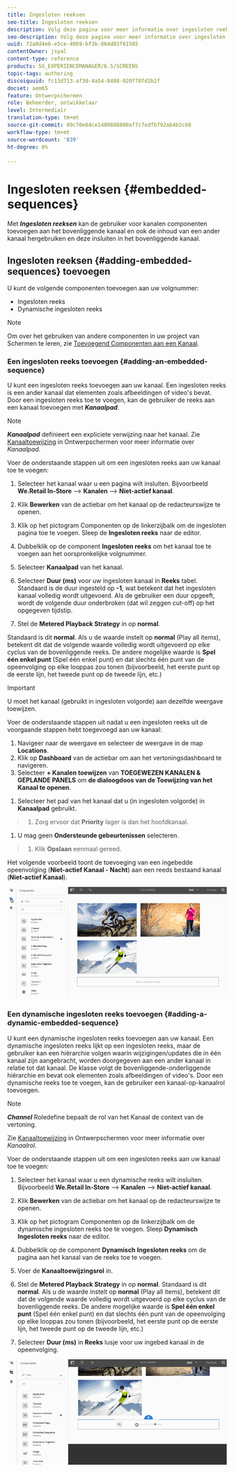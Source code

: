 ```yaml
---
title: Ingesloten reeksen
seo-title: Ingesloten reeksen
description: Volg deze pagina voor meer informatie over ingesloten reeksen voor kanalen waarmee de gebruiker componenten in het bovenliggende kanaal kan toevoegen en ook de inhoud van een ander kanaal kan hergebruiken en in het bovenliggende kanaal kan insluiten.
seo-description: Volg deze pagina voor meer informatie over ingesloten reeksen voor kanalen waarmee de gebruiker componenten in het bovenliggende kanaal kan toevoegen en ook de inhoud van een ander kanaal kan hergebruiken en in het bovenliggende kanaal kan insluiten.
uuid: 72a8d4e6-e5ce-4069-bf3b-864d03f61585
contentOwner: jsyal
content-type: reference
products: SG_EXPERIENCEMANAGER/6.5/SCREENS
topic-tags: authoring
discoiquuid: fc13d713-af30-4a54-8408-920f78fd2b2f
docset: aem65
feature: Ontwerpschermen
role: Beheerder, ontwikkelaar
level: Intermediair
translation-type: tm+mt
source-git-commit: 89c70e64ce1409888800af7c7edfbf92ab4b2c68
workflow-type: tm+mt
source-wordcount: '839'
ht-degree: 0%

---
```



# Ingesloten reeksen {#embedded-sequences}

Met ***Ingesloten reeksen*** kan de gebruiker voor kanalen componenten toevoegen aan het bovenliggende kanaal en ook de inhoud van een ander kanaal hergebruiken en deze insluiten in het bovenliggende kanaal.

## Ingesloten reeksen {#adding-embedded-sequences} toevoegen

U kunt de volgende componenten toevoegen aan uw volgnummer:

* Ingesloten reeks
* Dynamische ingesloten reeks

>[!NOTE]
>
>Om over het gebruiken van andere componenten in uw project van Schermen te leren, zie [Toevoegend Componenten aan een Kanaal](adding-components-to-a-channel.md).

### Een ingesloten reeks toevoegen {#adding-an-embedded-sequence}

U kunt een ingesloten reeks toevoegen aan uw kanaal. Een ingesloten reeks is een ander kanaal dat elementen zoals afbeeldingen of video&#39;s bevat. Door een ingesloten reeks toe te voegen, kan de gebruiker de reeks aan een kanaal toevoegen met ***Kanaalpad***.

>[!NOTE]
>***Kanaalpad*** definieert een expliciete verwijzing naar het kanaal.
>Zie [Kanaaltoewijzing](channel-assignment.md) in Ontwerpschermen voor meer informatie over *Kanaalpad*.

Voer de onderstaande stappen uit om een ingesloten reeks aan uw kanaal toe te voegen:

1. Selecteer het kanaal waar u een pagina wilt insluiten. Bijvoorbeeld **We.Retail In-Store** —> **Kanalen** —> **Niet-actief kanaal**.

1. Klik **Bewerken** van de actiebar om het kanaal op de redacteurswijze te openen.
1. Klik op het pictogram Componenten op de linkerzijbalk om de ingesloten pagina toe te voegen. Sleep de **Ingesloten reeks** naar de editor.
1. Dubbelklik op de component **Ingesloten reeks** om het kanaal toe te voegen aan het oorspronkelijke volgnummer.
1. Selecteer **Kanaalpad** van het kanaal.
1. Selecteer **Duur (ms)** voor uw ingesloten kanaal in **Reeks** tabel. Standaard is de duur ingesteld op **-1**, wat betekent dat het ingesloten kanaal volledig wordt uitgevoerd. Als de gebruiker een duur opgeeft, wordt de volgende duur onderbroken (dat wil zeggen cut-off) op het opgegeven tijdstip.

1. Stel de **Metered Playback Strategy** in op **normal**.

Standaard is dit **normal**. Als u de waarde instelt op **normal** (Play all items), betekent dit dat de volgende waarde volledig wordt uitgevoerd op elke cyclus van de bovenliggende reeks. De andere mogelijke waarde is **Spel één enkel punt** (Spel één enkel punt) en dat slechts één punt van de opeenvolging op elke looppas zou tonen (bijvoorbeeld, het eerste punt op de eerste lijn, het tweede punt op de tweede lijn, etc.)

>[!IMPORTANT]
>
>U moet het kanaal (gebruikt in ingesloten volgorde) aan dezelfde weergave toewijzen.
>
>Voer de onderstaande stappen uit nadat u een ingesloten reeks uit de voorgaande stappen hebt toegevoegd aan uw kanaal:
>
>1. Navigeer naar de weergave en selecteer de weergave in de map **Locations**.
>1. Klik op **Dashboard** van de actiebar om aan het vertoningsdashboard te navigeren.
>1. Selecteer **+ Kanalen toewijzen** van **TOEGEWEZEN KANALEN &amp; GEPLANDE PANELS** om **de dialoogdoos van de Toewijzing van het Kanaal te openen**.

   >
   >
1. Selecteer het pad van het kanaal dat u (in ingesloten volgorde) in **Kanaalpad** gebruikt.
>1. Zorg ervoor dat **Priority** lager is dan het hoofdkanaal.

   >
   >
1. U mag geen **Ondersteunde gebeurtenissen** selecteren.
>1. Klik **Opslaan** eenmaal gereed.

>



Het volgende voorbeeld toont de toevoeging van een ingebedde opeenvolging (**Niet-actief Kanaal - Nacht**) aan een reeds bestaand kanaal (**Niet-actief Kanaal**).

![new2](assets/new2.gif)

### Een dynamische ingesloten reeks toevoegen {#adding-a-dynamic-embedded-sequence}

U kunt een dynamische ingesloten reeks toevoegen aan uw kanaal. Een dynamische ingesloten reeks lijkt op een ingesloten reeks, maar de gebruiker kan een hiërarchie volgen waarin wijzigingen/updates die in één kanaal zijn aangebracht, worden doorgegeven aan een ander kanaal in relatie tot dat kanaal. De klasse volgt de bovenliggende-onderliggende hiërarchie en bevat ook elementen zoals afbeeldingen of video&#39;s. Door een dynamische reeks toe te voegen, kan de gebruiker een kanaal-op-kanaalrol toevoegen.

>[!NOTE]
>
>***Channel*** Roledefine bepaalt de rol van het Kanaal de context van de vertoning.
>
>Zie [Kanaaltoewijzing](channel-assignment.md) in Ontwerpschermen voor meer informatie over *Kanaalrol*.

Voer de onderstaande stappen uit om een ingesloten reeks aan uw kanaal toe te voegen:

1. Selecteer het kanaal waar u een dynamische reeks wilt insluiten. Bijvoorbeeld **We.Retail In-Store** —> **Kanalen** —> **Niet-actief kanaal**.

1. Klik **Bewerken** van de actiebar om het kanaal op de redacteurswijze te openen.
1. Klik op het pictogram Componenten op de linkerzijbalk om de dynamische ingesloten reeks toe te voegen. Sleep **Dynamisch** **Ingesloten reeks** naar de editor.

1. Dubbelklik op de component **Dynamisch** **Ingesloten reeks** om de pagina aan het kanaal van de reeks toe te voegen.

1. Voer de **Kanaaltoewijzingsrol** in.
1. Stel de **Metered Playback Strategy** in op **normal**. Standaard is dit **normal**. Als u de waarde instelt op **normal** (Play all items), betekent dit dat de volgende waarde volledig wordt uitgevoerd op elke cyclus van de bovenliggende reeks. De andere mogelijke waarde is **Spel één enkel punt** (Spel één enkel punt) en dat slechts één punt van de opeenvolging op elke looppas zou tonen (bijvoorbeeld, het eerste punt op de eerste lijn, het tweede punt op de tweede lijn, etc.)

1. Selecteer **Duur (ms)** in **Reeks** lusje voor uw ingebed kanaal in de opeenvolging.

![nieuwste](assets/latest.gif)

